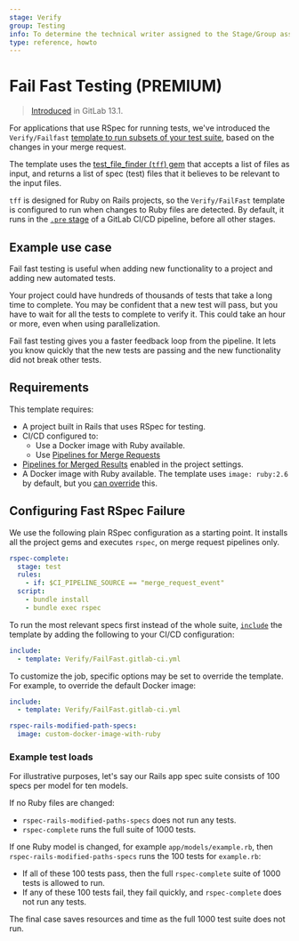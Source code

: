 ```yaml
---
stage: Verify
group: Testing
info: To determine the technical writer assigned to the Stage/Group associated with this page, see https://about.gitlab.com/handbook/engineering/ux/technical-writing/#assignments
type: reference, howto
---
```


# Fail Fast Testing **(PREMIUM)**

> [Introduced](https://gitlab.com/gitlab-org/gitlab/-/issues/198550) in GitLab 13.1.

For applications that use RSpec for running tests, we've introduced the `Verify/Failfast`
[template to run subsets of your test suite](https://gitlab.com/gitlab-org/gitlab/-/tree/master/lib/gitlab/ci/templates/Verify/FailFast.gitlab-ci.yml),
based on the changes in your merge request.

The template uses the [test_file_finder (`tff`) gem](https://gitlab.com/gitlab-org/ci-cd/test_file_finder/)
that accepts a list of files as input, and returns a list of spec (test) files
that it believes to be relevant to the input files.

`tff` is designed for Ruby on Rails projects, so the `Verify/FailFast` template is
configured to run when changes to Ruby files are detected. By default, it runs in
the [`.pre` stage](../../../ci/yaml/README.md#pre-and-post) of a GitLab CI/CD pipeline,
before all other stages.

## Example use case

Fail fast testing is useful when adding new functionality to a project and adding
new automated tests.

Your project could have hundreds of thousands of tests that take a long time to complete.
You may be confident that a new test will pass, but you have to wait for all the tests
to complete to verify it. This could take an hour or more, even when using parallelization.

Fail fast testing gives you a faster feedback loop from the pipeline. It lets you
know quickly that the new tests are passing and the new functionality did not break
other tests.

## Requirements

This template requires:

- A project built in Rails that uses RSpec for testing.
- CI/CD configured to:
  - Use a Docker image with Ruby available.
  - Use [Pipelines for Merge Requests](../../../ci/merge_request_pipelines/index.md#configuring-pipelines-for-merge-requests)
- [Pipelines for Merged Results](../../../ci/merge_request_pipelines/pipelines_for_merged_results/index.md#enable-pipelines-for-merged-results)
  enabled in the project settings.
- A Docker image with Ruby available. The template uses `image: ruby:2.6` by default, but you [can override](../../../ci/yaml/includes.md#overriding-external-template-values) this.

## Configuring Fast RSpec Failure

We use the following plain RSpec configuration as a starting point. It installs all the
project gems and executes `rspec`, on merge request pipelines only.

```yaml
rspec-complete:
  stage: test
  rules:
    - if: $CI_PIPELINE_SOURCE == "merge_request_event"
  script:
    - bundle install
    - bundle exec rspec
```

To run the most relevant specs first instead of the whole suite, [`include`](../../../ci/yaml/README.md#include)
the template by adding the following to your CI/CD configuration:

```yaml
include:
  - template: Verify/FailFast.gitlab-ci.yml
```

To customize the job, specific options may be set to override the template. For example, to override the default Docker image:

```yaml
include:
  - template: Verify/FailFast.gitlab-ci.yml

rspec-rails-modified-path-specs:
  image: custom-docker-image-with-ruby
```

### Example test loads

For illustrative purposes, let's say our Rails app spec suite consists of 100 specs per model for ten models.

If no Ruby files are changed:

- `rspec-rails-modified-paths-specs` does not run any tests.
- `rspec-complete` runs the full suite of 1000 tests.

If one Ruby model is changed, for example `app/models/example.rb`, then `rspec-rails-modified-paths-specs`
runs the 100 tests for `example.rb`:

- If all of these 100 tests pass, then the full `rspec-complete` suite of 1000 tests is allowed to run.
- If any of these 100 tests fail, they fail quickly, and `rspec-complete` does not run any tests.

The final case saves resources and time as the full 1000 test suite does not run.
